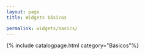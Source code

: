 ```yaml
---
layout: page
title: Widgets básicos

permalink: widgets/basics/
---
```

{% include catalogpage.html category="Básicos"%}   